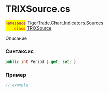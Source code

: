 
# TRIXSource.cs
<mark style="color:purple;">`namespace`</mark> [TigerTrade.Chart](../../../../../TigerTrade.Chart.md).[Indicators](../../../../../TigerTrade.Chart/Indicators.md).[Sources](../../../../../TigerTrade.Chart/Indicators/Sources.md)  
<mark style="color:red;">&nbsp;&nbsp;&nbsp;&nbsp;&nbsp;&nbsp;&nbsp;`class`</mark> [TRIXSource](../../TRIXSource.cs.md)

Описание

### Синтаксис
```csharp
public int Period { get; set; }
```
### Пример  
```csharp
// example
```
